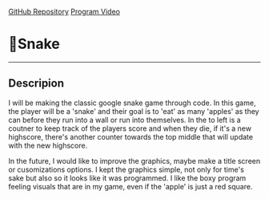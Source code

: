 [GitHub Repository](https://github.com/AndreaSteller/pfda-final-project-AndreaSteller.git)
[Program Video](https://youtu.be/cLyedSoBXm0?si=CfOe-intzvbHLSc2)

# 🐍Snake

---

## Descripion
I will be making the classic google snake game through code. In this game, the player will be a 'snake' and their goal is to 'eat' as many 'apples' as they can before they run into a wall or run into themselves. In the to left is a coutner to keep track of the players score and when they die, if it's a new highscore, there's another counter towards the top middle that will update with the new highscore. 

In the future, I would like to improve the graphics, maybe make a title screen or cusomizations options. I kept the graphics simple, not only for time's sake but also so it looks like it was programmed. I like the boxy program feeling visuals that are in my game, even if the 'apple' is just a red square.